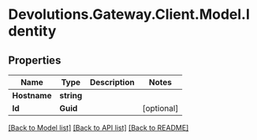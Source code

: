 # Devolutions.Gateway.Client.Model.Identity

## Properties

Name | Type | Description | Notes
------------ | ------------- | ------------- | -------------
**Hostname** | **string** |  | 
**Id** | **Guid** |  | [optional] 

[[Back to Model list]](../README.md#documentation-for-models) [[Back to API list]](../README.md#documentation-for-api-endpoints) [[Back to README]](../README.md)

